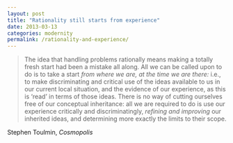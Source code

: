 ```yaml
---
layout: post
title: "Rationality still starts from experience"
date: 2013-03-13
categories: modernity
permalink: /rationality-and-experience/
---
```


> The idea that handling problems rationally means making a totally fresh start had been a mistake all along. All we can be called upon to do is to take a start *from where we are, at the time we are there:* i.e., to make discriminating and critical use of the ideas available to us in our current local situation, and the evidence of our experience, as this is ‘read’ in terms of those ideas. There is no way of cutting ourselves free of our conceptual inheritance: all we are required to do is use our experience critically and discriminatingly, *refining and improving* our inherited ideas, and determining more exactly the limits to their scope.

Stephen Toulmin, *Cosmopolis*